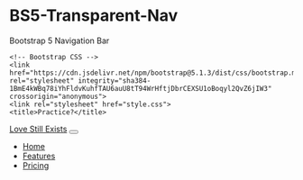 # BS5-Transparent-Nav
Bootstrap 5 Navigation Bar

<!doctype html>
<html lang="en">
  <head>
    <!-- Required meta tags -->
    <meta charset="utf-8">
    <meta name="viewport" content="width=device-width, initial-scale=1">

    <!-- Bootstrap CSS -->
    <link href="https://cdn.jsdelivr.net/npm/bootstrap@5.1.3/dist/css/bootstrap.min.css" rel="stylesheet" integrity="sha384-1BmE4kWBq78iYhFldvKuhfTAU6auU8tT94WrHftjDbrCEXSU1oBoqyl2QvZ6jIW3" crossorigin="anonymous">
    <link rel="stylesheet" href="style.css">
    <title>Practice?</title>
  </head>
  <body>
    <nav class="navbar navbar-expand-lg navbar-light bg-light fixed-top bg-transparent text-white">
      <div class="container">
        <a class="navbar-brand text-white" href="#">Love Still Exists</a>
        <button class="navbar-toggler" type="button" data-bs-toggle="collapse" data-bs-target="#navbarNav" aria-controls="navbarNav" aria-expanded="false" aria-label="Toggle navigation">
          <span class="navbar-toggler-icon"></span>
        </button>
        <div class="collapse navbar-collapse justify-content-end" id="navbarNav">
          <ul class="navbar-nav">
            <li class="nav-item">
              <a class="nav-link active text-white" aria-current="page" href="#">Home</a>
            </li>
            <li class="nav-item">
              <a class="nav-link text-white" href="#">Features</a>
            </li>
            <li class="nav-item">
              <a class="nav-link text-white" href="#">Pricing</a>
            </li>
          </ul>
        </div>
      </div>
    </nav>
  </body>
